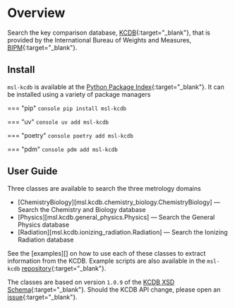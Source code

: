 # Overview
Search the key comparison database, [KCDB](https://www.bipm.org/kcdb/cmc/advanced-search){:target="_blank"}, that is provided by the International Bureau of Weights and Measures, [BIPM](https://www.bipm.org/en/){:target="_blank"}.

## Install
`msl-kcdb` is available at the [Python Package Index](https://pypi.org/project/msl-kcdb/){:target="_blank"}. It can be installed using a variety of package managers

=== "pip"
    ```console
    pip install msl-kcdb
    ```

=== "uv"
    ```console
    uv add msl-kcdb
    ```

=== "poetry"
    ```console
    poetry add msl-kcdb
    ```

=== "pdm"
    ```console
    pdm add msl-kcdb
    ```

## User Guide
Three classes are available to search the three metrology domains

* [ChemistryBiology][msl.kcdb.chemistry_biology.ChemistryBiology] &mdash; Search the Chemistry and Biology database
* [Physics][msl.kcdb.general_physics.Physics] &mdash; Search the General Physics database
* [Radiation][msl.kcdb.ionizing_radiation.Radiation] &mdash; Search the Ionizing Radiation database

See the [examples][] on how to use each of these classes to extract information from the KCDB. Example scripts are also available in the `msl-kcdb` [repository](https://github.com/MSLNZ/msl-kcdb/tree/main/examples){:target="_blank"}.

The classes are based on version `1.0.9` of the [KCDB XSD Schema](https://www.bipm.org/api/kcdb/cmc/searchData/xsdSchema){:target="_blank"}. Should the KCDB API change, please open an [issue](https://github.com/MSLNZ/msl-kcdb/issues){:target="_blank"}.